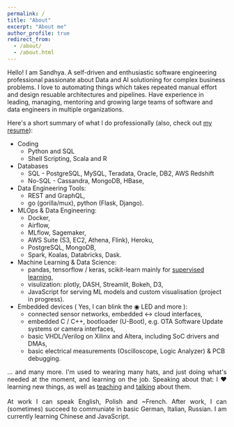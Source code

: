 ```yaml
---
permalink: /
title: "About"
excerpt: "About me"
author_profile: true
redirect_from: 
  - /about/
  - /about.html
---
```


<p style='text-align: justify;'> 

Hello! I am Sandhya. A	self-driven	and	enthusiastic	software	engineering	professional	passionate about	 Data	 and	 AI solutioning for	 complex	 business	 problems. I love to automating things which takes repeated manual effort and design resuable architectures and pipelines. Have experience in leading, managing, mentoring and growing large teams of software and data engineers in multiple organizations.
</p>


Here's a short summary of what I do professionally (also, check out [my resume](cv/)):
- Coding
  - Python and SQL
  - Shell Scripting, Scala and R
- Databases
  - SQL - PostgreSQL, MySQL, Teradata, Oracle, DB2, AWS Redshift
  - No-SQL - Cassandra, MongoDB, HBase, 
- Data Engineering Tools:
  - REST and GraphQL,
  - go (gorilla/mux), python (Flask, Django).
- MLOps & Data Engineering:
  - Docker,
  - Airflow,
  - MLflow, Sagemaker,
  - AWS Suite (S3, EC2, Athena, Flink), Heroku,
  - PostgreSQL, MongoDB,
  - Spark, Koalas, Databricks, Dask.
- Machine Learning & Data Science:
  - pandas, tensorflow / keras, scikit-learn mainly for [supervised learning](images/supervised-learning.png),
  - visulization: plotly, DASH, Streamlit, Bokeh, D3,
  - JavaScript for serving ML models and custom visualisation (project in progress).
- Embedded devices ( Yes, I can blink the <span class="blinking">&#9673;</span> LED and more ):
  - connected sensor networks, embedded &harr; cloud interfaces,
  - embedded C / C++, bootloader (U-Boot), e.g. OTA Software Update systems or camera interfaces,
  - basic VHDL/Verilog on Xilinx and Altera, including SoC drivers and DMAs,
  - basic electrical measurements (Oscilloscope, Logic Analyzer) & PCB debugging.



<p style='text-align: justify;'> 
... and many more. I'm used to wearing many hats, and just doing what's needed at the moment, and learning on the job. Speaking about that: I &#x2764; learning new things, as well as  <a href="teaching/">teaching</a> and <a href="talks/">talking</a> about them. 
<br>
<br>
At work I can speak English, Polish and ~French. After work, I can (sometimes) succeed to communiate in basic German, Italian, Russian. I am currently learning Chinese and JavaScript.
<br>
</p> 


<style>
.tooltip {
  position: relative;
  display: inline-block;
}

.tooltip .tooltiptext {
  visibility: hidden;
  background-color: black;
  color: #fff;
  text-align: center;
  border-radius: 6px;
  padding: 5px 0;
  
  /* Position the tooltip */
  position: absolute;
  z-index: 1;
  top: -5px;
  left: 105%;
}

.tooltip:hover .tooltiptext {
  visibility: visible;
}

.blinking{
	animation:blinkingText 1.8s infinite;
}
@keyframes blinkingText{
	0%{		color: #000f;	}
	49%{	color: #0006;	}
	50%{	color: #0006;	}
	99%{	color: #0006;	}
	100%{	color: #000f;	}
}
</style>